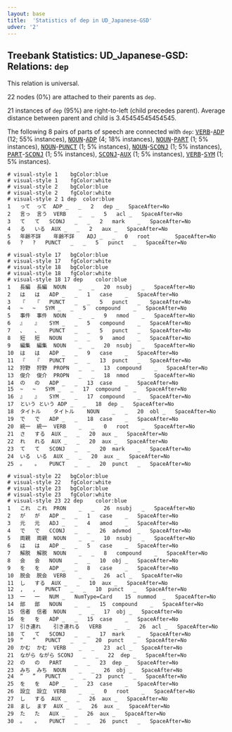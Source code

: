 ```yaml
---
layout: base
title:  'Statistics of dep in UD_Japanese-GSD'
udver: '2'
---
```


## Treebank Statistics: UD_Japanese-GSD: Relations: `dep`

This relation is universal.

22 nodes (0%) are attached to their parents as `dep`.

21 instances of `dep` (95%) are right-to-left (child precedes parent).
Average distance between parent and child is 3.45454545454545.

The following 8 pairs of parts of speech are connected with `dep`: <tt><a href="ja_gsd-pos-VERB.html">VERB</a></tt>-<tt><a href="ja_gsd-pos-ADP.html">ADP</a></tt> (12; 55% instances), <tt><a href="ja_gsd-pos-NOUN.html">NOUN</a></tt>-<tt><a href="ja_gsd-pos-ADP.html">ADP</a></tt> (4; 18% instances), <tt><a href="ja_gsd-pos-NOUN.html">NOUN</a></tt>-<tt><a href="ja_gsd-pos-PART.html">PART</a></tt> (1; 5% instances), <tt><a href="ja_gsd-pos-NOUN.html">NOUN</a></tt>-<tt><a href="ja_gsd-pos-PUNCT.html">PUNCT</a></tt> (1; 5% instances), <tt><a href="ja_gsd-pos-NOUN.html">NOUN</a></tt>-<tt><a href="ja_gsd-pos-SCONJ.html">SCONJ</a></tt> (1; 5% instances), <tt><a href="ja_gsd-pos-PART.html">PART</a></tt>-<tt><a href="ja_gsd-pos-SCONJ.html">SCONJ</a></tt> (1; 5% instances), <tt><a href="ja_gsd-pos-SCONJ.html">SCONJ</a></tt>-<tt><a href="ja_gsd-pos-AUX.html">AUX</a></tt> (1; 5% instances), <tt><a href="ja_gsd-pos-VERB.html">VERB</a></tt>-<tt><a href="ja_gsd-pos-SYM.html">SYM</a></tt> (1; 5% instances).


~~~ conllu
# visual-style 1	bgColor:blue
# visual-style 1	fgColor:white
# visual-style 2	bgColor:blue
# visual-style 2	fgColor:white
# visual-style 2 1 dep	color:blue
1	って	って	ADP	_	_	2	dep	_	SpaceAfter=No
2	言っ	言う	VERB	_	_	5	acl	_	SpaceAfter=No
3	て	て	SCONJ	_	_	2	mark	_	SpaceAfter=No
4	る	いる	AUX	_	_	2	aux	_	SpaceAfter=No
5	年齢不詳	年齢不詳	ADJ	_	_	0	root	_	SpaceAfter=No
6	?	?	PUNCT	_	_	5	punct	_	SpaceAfter=No

~~~


~~~ conllu
# visual-style 17	bgColor:blue
# visual-style 17	fgColor:white
# visual-style 18	bgColor:blue
# visual-style 18	fgColor:white
# visual-style 18 17 dep	color:blue
1	長編	長編	NOUN	_	_	20	nsubj	_	SpaceAfter=No
2	は	は	ADP	_	_	1	case	_	SpaceAfter=No
3	『	『	PUNCT	_	_	5	punct	_	SpaceAfter=No
4	~	~	SYM	_	_	5	compound	_	SpaceAfter=No
5	事件	事件	NOUN	_	_	9	nmod	_	SpaceAfter=No
6	』	』	SYM	_	_	5	compound	_	SpaceAfter=No
7	、	、	PUNCT	_	_	5	punct	_	SpaceAfter=No
8	短	短	NOUN	_	_	9	amod	_	SpaceAfter=No
9	編集	編集	NOUN	_	_	20	nsubj	_	SpaceAfter=No
10	は	は	ADP	_	_	9	case	_	SpaceAfter=No
11	『	『	PUNCT	_	_	13	punct	_	SpaceAfter=No
12	狩野	狩野	PROPN	_	_	13	compound	_	SpaceAfter=No
13	俊介	俊介	PROPN	_	_	18	nmod	_	SpaceAfter=No
14	の	の	ADP	_	_	13	case	_	SpaceAfter=No
15	~	~	SYM	_	_	17	compound	_	SpaceAfter=No
16	』	』	SYM	_	_	17	compound	_	SpaceAfter=No
17	という	という	ADP	_	_	18	dep	_	SpaceAfter=No
18	タイトル	タイトル	NOUN	_	_	20	obl	_	SpaceAfter=No
19	で	で	ADP	_	_	18	case	_	SpaceAfter=No
20	統一	統一	VERB	_	_	0	root	_	SpaceAfter=No
21	さ	する	AUX	_	_	20	aux	_	SpaceAfter=No
22	れ	れる	AUX	_	_	20	aux	_	SpaceAfter=No
23	て	て	SCONJ	_	_	20	mark	_	SpaceAfter=No
24	いる	いる	AUX	_	_	20	aux	_	SpaceAfter=No
25	。	。	PUNCT	_	_	20	punct	_	SpaceAfter=No

~~~


~~~ conllu
# visual-style 22	bgColor:blue
# visual-style 22	fgColor:white
# visual-style 23	bgColor:blue
# visual-style 23	fgColor:white
# visual-style 23 22 dep	color:blue
1	これ	これ	PRON	_	_	26	nsubj	_	SpaceAfter=No
2	が	が	ADP	_	_	1	case	_	SpaceAfter=No
3	元	元	ADJ	_	_	4	amod	_	SpaceAfter=No
4	で	で	CCONJ	_	_	26	advmod	_	SpaceAfter=No
5	両親	両親	NOUN	_	_	10	nsubj	_	SpaceAfter=No
6	は	は	ADP	_	_	5	case	_	SpaceAfter=No
7	解脱	解脱	NOUN	_	_	8	compound	_	SpaceAfter=No
8	会	会	NOUN	_	_	10	obj	_	SpaceAfter=No
9	を	を	ADP	_	_	8	case	_	SpaceAfter=No
10	脱会	脱会	VERB	_	_	26	acl	_	SpaceAfter=No
11	し	する	AUX	_	_	10	aux	_	SpaceAfter=No
12	,	,	PUNCT	_	_	10	punct	_	SpaceAfter=No
13	一	一	NUM	_	NumType=Card	15	nummod	_	SpaceAfter=No
14	部	部	NOUN	_	_	15	compound	_	SpaceAfter=No
15	信者	信者	NOUN	_	_	17	obj	_	SpaceAfter=No
16	を	を	ADP	_	_	15	case	_	SpaceAfter=No
17	引き連れ	引き連れる	VERB	_	_	26	acl	_	SpaceAfter=No
18	て	て	SCONJ	_	_	17	mark	_	SpaceAfter=No
19	“	“	PUNCT	_	_	20	punct	_	SpaceAfter=No
20	かむ	かむ	VERB	_	_	23	acl	_	SpaceAfter=No
21	ながら	ながら	SCONJ	_	_	22	dep	_	SpaceAfter=No
22	の	の	PART	_	_	23	dep	_	SpaceAfter=No
23	みち	みち	NOUN	_	_	26	obj	_	SpaceAfter=No
24	”	”	PUNCT	_	_	23	punct	_	SpaceAfter=No
25	を	を	ADP	_	_	23	case	_	SpaceAfter=No
26	設立	設立	VERB	_	_	0	root	_	SpaceAfter=No
27	し	する	AUX	_	_	26	aux	_	SpaceAfter=No
28	まし	ます	AUX	_	_	26	aux	_	SpaceAfter=No
29	た	た	AUX	_	_	26	aux	_	SpaceAfter=No
30	。	。	PUNCT	_	_	26	punct	_	SpaceAfter=No

~~~


